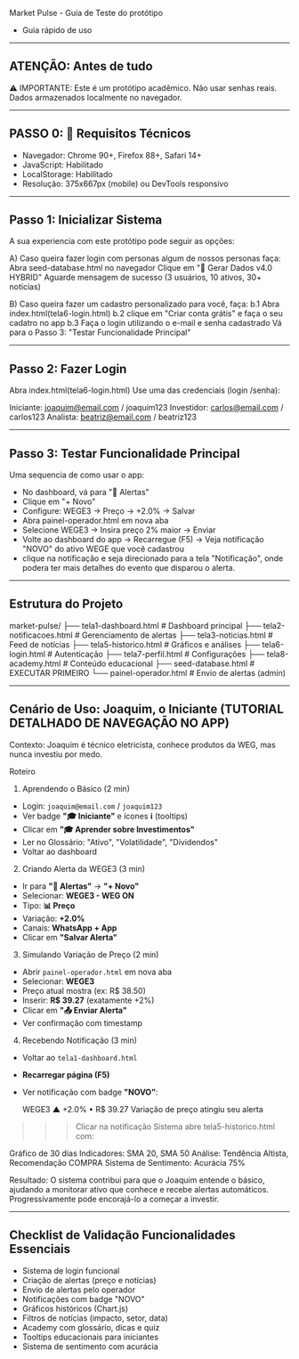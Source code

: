 Market Pulse - Guia de Teste do protótipo

   - Guia rápido de uso

----------------------------------------------------------------
ATENÇÃO: Antes de tudo 
----------------------------------------------------------------
⚠️ IMPORTANTE: Este é um protótipo acadêmico. Não usar senhas reais. 
   Dados armazenados localmente no navegador.


----------------------------------------------------------------
PASSO 0: 🔧 Requisitos Técnicos
----------------------------------------------------------------

   - Navegador: Chrome 90+, Firefox 88+, Safari 14+
   - JavaScript: Habilitado
   - LocalStorage: Habilitado
   - Resolução: 375x667px (mobile) ou DevTools responsivo


----------------------------------------------------------------
Passo 1: Inicializar Sistema
----------------------------------------------------------------
A sua experiencia com este protótipo pode seguir as opções:

   A) Caso queira fazer login com personas algum de nossos personas faça:
     Abra seed-database.html no navegador
     Clique em "🌱 Gerar Dados v4.0 HYBRID"
     Aguarde mensagem de sucesso (3 usuários, 10 ativos, 30+ notícias)
     
   B) Caso queira fazer um cadastro personalizado para você, faça:
     b.1 Abra index.html(tela6-login.html)
     b.2 clique em "Criar conta grátis" e faça o seu cadatro no app
     b.3 Faça o login utilizando o e-mail e senha cadastrado
     Vá para o Passo 3: "Testar Funcionalidade Principal"
  
  
----------------------------------------------------------------
Passo 2: Fazer Login
----------------------------------------------------------------

Abra index.html(tela6-login.html)
Use uma das credenciais (login /senha):

Iniciante: joaquim@email.com / joaquim123
Investidor: carlos@email.com / carlos123
Analista: beatriz@email.com / beatriz123


----------------------------------------------------------------
Passo 3: Testar Funcionalidade Principal
----------------------------------------------------------------

Uma sequencia de como usar o app:
  - No dashboard, vá para "🔔 Alertas"
  - Clique em "+ Novo"
  - Configure: WEGE3 → Preço → +2.0% → Salvar
  - Abra painel-operador.html em nova aba
  - Selecione WEGE3 → Insira preço 2% maior → Enviar
  - Volte ao dashboard do app → Recarregue (F5) → Veja notificação "NOVO" do ativo WEGE que você cadastrou
  - clique na notificação e seja direcionado para a tela "Notificação", onde podera ter mais detalhes do evento que disparou o alerta.


----------------------------------------------------------------
Estrutura do Projeto
----------------------------------------------------------------
   market-pulse/
   ├── tela1-dashboard.html       # Dashboard principal
   ├── tela2-notificacoes.html    # Gerenciamento de alertas
   ├── tela3-noticias.html        # Feed de notícias
   ├── tela5-historico.html       # Gráficos e análises
   ├── tela6-login.html           # Autenticação
   ├── tela7-perfil.html          # Configurações
   ├── tela8-academy.html         # Conteúdo educacional
   ├── seed-database.html         # EXECUTAR PRIMEIRO
   └── painel-operador.html       # Envio de alertas (admin)


----------------------------------------------------------------
Cenário de Uso: Joaquim, o Iniciante (TUTORIAL DETALHADO DE NAVEGAÇÃO NO APP)
----------------------------------------------------------------

Contexto: Joaquim é técnico eletricista, conhece produtos da WEG, mas nunca investiu por medo.

Roteiro 

1. Aprendendo o Básico (2 min)
- Login: `joaquim@email.com` / `joaquim123`
- Ver badge **"🎓 Iniciante"** e ícones **ℹ️** (tooltips)
- Clicar em **"🎓 Aprender sobre Investimentos"**
- Ler no Glossário: "Ativo", "Volatilidade", "Dividendos"
- Voltar ao dashboard

2. Criando Alerta da WEGE3 (3 min)
- Ir para **"🔔 Alertas"** → **"+ Novo"**
- Selecionar: **WEGE3 - WEG ON**
- Tipo: **📊 Preço**
- Variação: **+2.0%**
- Canais: **WhatsApp + App**
- Clicar em **"Salvar Alerta"**

3. Simulando Variação de Preço (2 min)
- Abrir `painel-operador.html` em nova aba
- Selecionar: **WEGE3**
- Preço atual mostra (ex: R$ 38.50)
- Inserir: **R$ 39.27** (exatamente +2%)
- Clicar em **"📤 Enviar Alerta"**
- Ver confirmação com timestamp

4. Recebendo Notificação (3 min)
- Voltar ao `tela1-dashboard.html`
- **Recarregar página (F5)**
- Ver notificação com badge **"NOVO"**:

  WEGE3
  ▲ +2.0% • R$ 39.27
  Variação de preço atingiu seu alerta

>>> Clicar na notificação
Sistema abre tela5-historico.html com:

Gráfico de 30 dias
Indicadores: SMA 20, SMA 50
Análise: Tendência Altista, Recomendação COMPRA
Sistema de Sentimento: Acurácia 75%

Resultado: O sistema contribui para que o Joaquim entende o básico, ajudando a monitorar 
ativo que conhece e recebe alertas automáticos. Progressivamente pode encorajá-lo a começar a investir.



----------------------------------------------------------------
Checklist de Validação
Funcionalidades Essenciais
----------------------------------------------------------------

   - Sistema de login funcional
   - Criação de alertas (preço e notícias)
   - Envio de alertas pelo operador
   - Notificações com badge "NOVO"
   - Gráficos históricos (Chart.js)
   - Filtros de notícias (impacto, setor, data)
   - Academy com glossário, dicas e quiz
   - Tooltips educacionais para iniciantes
   - Sistema de sentimento com acurácia
